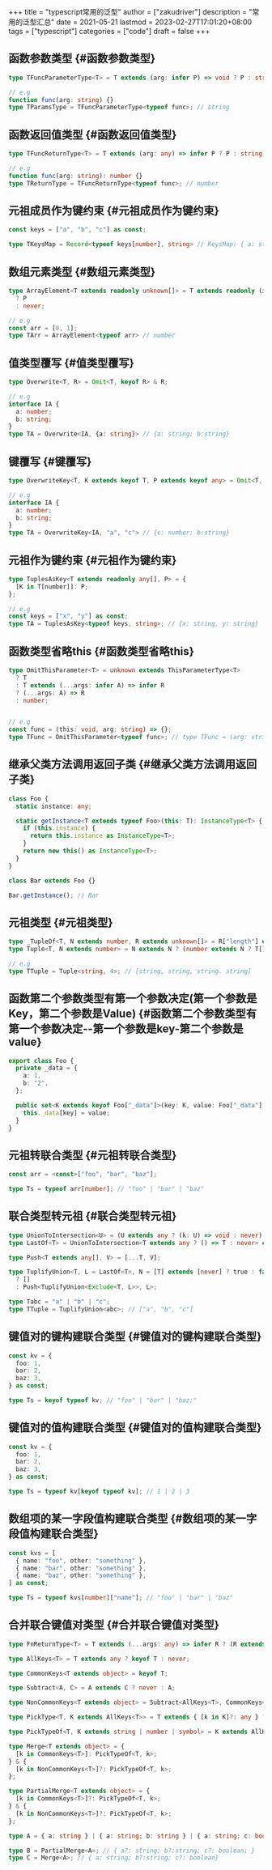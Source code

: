 +++
title = "typescript常用的泛型"
author = ["zakudriver"]
description = "常用的泛型汇总"
date = 2021-05-21
lastmod = 2023-02-27T17:01:20+08:00
tags = ["typescript"]
categories = ["code"]
draft = false
+++

## 函数参数类型 {#函数参数类型}

```typescript
type TFuncParameterType<T> = T extends (arg: infer P) => void ? P : string;

// e.g
function func(arg: string) {}
type TParamsType = TFuncParameterType<typeof func>; // string
```


## 函数返回值类型 {#函数返回值类型}

```typescript
type TFuncReturnType<T> = T extends (arg: any) => infer P ? P : string;

// e.g
function func(arg: string): number {}
type TReturnType = TFuncReturnType<typeof func>; // number
```


## 元祖成员作为键约束 {#元祖成员作为键约束}

```typescript
const keys = ["a", "b", "c"] as const;

type TKeysMap = Record<typeof keys[number], string> // KeysMap: { a: string; b: string; c: string; }
```


## 数组元素类型 {#数组元素类型}

```typescript
type ArrayElement<T extends readonly unknown[]> = T extends readonly (infer P)[]
  ? P
  : never;

// e.g
const arr = [0, 1];
type TArr = ArrayElement<typeof arr> // number
```


## 值类型覆写 {#值类型覆写}

```typescript
type Overwrite<T, R> = Omit<T, keyof R> & R;

// e.g
interface IA {
  a: number;
  b: string;
}
type TA = Overwrite<IA, {a: string}> // {a: string; b:string}
```


## 键覆写 {#键覆写}

```typescript
type OverwriteKey<T, K extends keyof T, P extends keyof any> = Omit<T, K> & { [S in P]: T[K] };

// e.g
interface IA {
  a: number;
  b: string;
}
type TA = OverwriteKey<IA, "a", "c"> // {c: number; b:string}
```


## 元祖作为键约束 {#元祖作为键约束}

```typescript
type TuplesAsKey<T extends readonly any[], P> = {
  [K in T[number]]: P;
};

// e.g
const keys = ["x", "y"] as const;
type TA = TuplesAsKey<typeof keys, string>; // {x: string, y: string}
```


## 函数类型省略this {#函数类型省略this}

```typescript
type OmitThisParameter<T> = unknown extends ThisParameterType<T>
  ? T
  : T extends (...args: infer A) => infer R
  ? (...args: A) => R
  : number;


// e.g
const func = (this: void, arg: string) => {};
type TFunc = OmitThisParameter<typeof func>; // type TFunc = (arg: string) => void
```


## 继承父类方法调用返回子类 {#继承父类方法调用返回子类}

```typescript
class Foo {
  static instance: any;

  static getInstance<T extends typeof Foo>(this: T): InstanceType<T> {
    if (this.instance) {
      return this.instance as InstanceType<T>;
    }
    return new this() as InstanceType<T>;
  }
}

class Bar extends Foo {}

Bar.getInstance(); // Bar
```


## 元祖类型 {#元祖类型}

```typescript
type _TupleOf<T, N extends number, R extends unknown[]> = R["length"] extends N ? R : _TupleOf<T, N, [T, ...R]>;
type Tuple<T, N extends number> = N extends N ? (number extends N ? T[] : _TupleOf<T, N, []>) : never;

// e.g
type TTuple = Tuple<string, 4>; // [string, string, string. string]
```


## 函数第二个参数类型有第一个参数决定(第一个参数是Key，第二个参数是Value) {#函数第二个参数类型有第一个参数决定--第一个参数是key-第二个参数是value}

```typescript
export class Foo {
  private _data = {
    a: 1,
    b: "2",
  };

  public set<K extends keyof Foo["_data"]>(key: K, value: Foo["_data"][K]): void {
    this._data[key] = value;
  }
}
```


## 元祖转联合类型 {#元祖转联合类型}

```typescript
const arr = <const>["foo", "bar", "baz"];

type Ts = typeof arr[number]; // "foo" | "bar" | "baz"
```


## 联合类型转元祖 {#联合类型转元祖}

```typescript
type UnionToIntersection<U> = (U extends any ? (k: U) => void : never) extends (k: infer I) => void ? I : never;
type LastOf<T> = UnionToIntersection<T extends any ? () => T : never> extends () => infer R ? R : never;

type Push<T extends any[], V> = [...T, V];

type TuplifyUnion<T, L = LastOf<T>, N = [T] extends [never] ? true : false> = true extends N
  ? []
  : Push<TuplifyUnion<Exclude<T, L>>, L>;

type Tabc = "a" | "b" | "c";
type TTuple = TuplifyUnion<abc>; // ["a", "b", "c"]
```


## 键值对的键构建联合类型 {#键值对的键构建联合类型}

```typescript
const kv = {
  foo: 1,
  bar: 2,
  baz: 3,
} as const;

type Ts = keyof typeof kv; // "foo" | "bar" | "baz;"
```


## 键值对的值构建联合类型 {#键值对的值构建联合类型}

```typescript
const kv = {
  foo: 1,
  bar: 2,
  baz: 3,
} as const;

type Ts = typeof kv[keyof typeof kv]; // 1 | 2 | 3
```


## 数组项的某一字段值构建联合类型 {#数组项的某一字段值构建联合类型}

```typescript
const kvs = [
  { name: "foo", other: "something" },
  { name: "bar", other: "something" },
  { name: "baz", other: "something" },
] as const;

type Ts = typeof kvs[number]["name"]; // "foo" | "bar" | "baz"
```


## 合并联合键值对类型 {#合并联合键值对类型}

```typescript
type FnReturnType<T> = T extends (...args: any) => infer R ? (R extends void ? {} : R) : {};

type AllKeys<T> = T extends any ? keyof T : never;

type CommonKeys<T extends object> = keyof T;

type Subtract<A, C> = A extends C ? never : A;

type NonCommonKeys<T extends object> = Subtract<AllKeys<T>, CommonKeys<T>>;

type PickType<T, K extends AllKeys<T>> = T extends { [k in K]?: any } ? T[K] : undefined;

type PickTypeOf<T, K extends string | number | symbol> = K extends AllKeys<T> ? PickType<T, K> : never;

type Merge<T extends object> = {
  [k in CommonKeys<T>]: PickTypeOf<T, k>;
} & {
  [k in NonCommonKeys<T>]?: PickTypeOf<T, k>;
};

type PartialMerge<T extends object> = {
  [k in CommonKeys<T>]?: PickTypeOf<T, k>;
} & {
  [k in NonCommonKeys<T>]?: PickTypeOf<T, k>;
};

type A = { a: string } | { a: string; b: string } | { a: string; c: boolean };

type B = PartialMerge<A>; // { a?: string; b?:string; c?: boolean; }
type C = Merge<A>; // { a: string; b?:string; c?: boolean}
```
